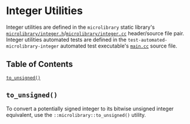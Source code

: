 # Integer Utilities

Integer utilities are defined in the `microlibrary` static library's
[`microlibrary/integer.h`](https://github.com/apcountryman/microlibrary/blob/main/libraries/microlibrary/ANY/ANY/include/microlibrary/integer.h)/[`microlibrary/integer.cc`](https://github.com/apcountryman/microlibrary/blob/main/libraries/microlibrary/ANY/ANY/source/microlibrary/integer.cc)
header/source file pair.
Integer utilities automated tests are defined in the `test-automated-microlibrary-integer`
automated test executable's
[`main.cc`](https://github.com/apcountryman/microlibrary/blob/main/tests/automated/microlibrary/integer/main.cc)
source file.

## Table of Contents

[`to_unsigned()`](#to_unsigned)

## `to_unsigned()`

To convert a potentially signed integer to its bitwise unsigned integer equivalent, use
the `::microlibrary::to_unsigned()` utility.

